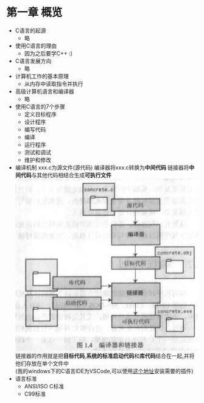 # 第一章 概览

- C语言的起源
    - 略
- 使用C语言的理由
    - 因为之后要学C++ :)
- C语言发展方向
    - 略
- 计算机工作的基本原理
    - 从内存中读取指令并执行
- 高级计算机语言和编译器
    - 略
- 使用C语言的7个步骤
	- 定义目标程序
	- 设计程序
	- 编写代码
	- 编译
	- 运行程序
	- 测试和调试
	- 维护和修改
- 编译机制
	xxx.c为源文件(源代码)
	编译器将xxx.c转换为**中间代码**
	链接器将**中间代码**与其他代码相结合生成**可执行文件**<br>
	![图1.4](https://github.com/catchyan/learnWG/blob/main/resource/img/C-1.4.jpg)<br>
	链接器的作用就是把**目标代码**,**系统的标准启动代码**和**库代码**结合在一起,并将他们存放在单个文件中<br>
	(我的windows下的C语言IDE为VSCode,可以使用[这个地址](https://guyutongxue.github.io/VSCodeConfigHelper/)安装需要的插件)
- 语言标准
	- ANSI/ISO C标准
	- C99标准